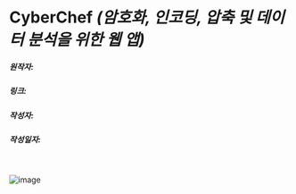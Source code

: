 # CyberChef *(암호화, 인코딩, 압축 및 데이터 분석을 위한 웹 앱)*
#####  원작자:
#####  링크:
#####  작성자:
#####  작성일자:

</br>

![image](https://github.com/ICTIS-Cert-System-Project/ICTIS-Cert-System/assets/164521627/b67b3250-8336-419a-b242-3cdc9149f49a)
